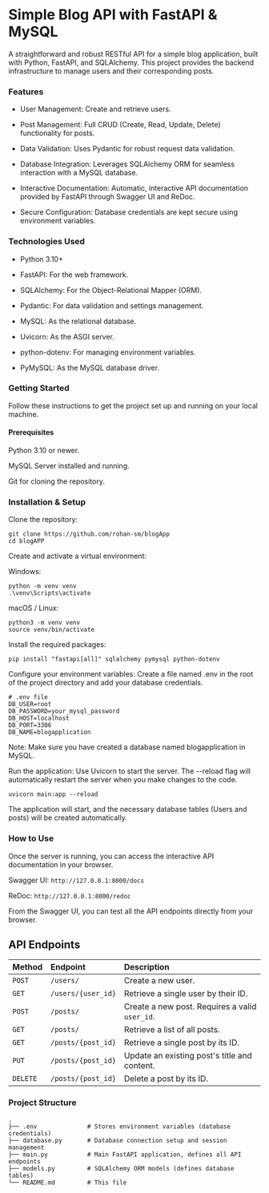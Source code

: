 <h1>Simple Blog API with FastAPI & MySQL</h1>
A straightforward and robust RESTful API for a simple blog application, built with Python, FastAPI, and SQLAlchemy. This project provides the backend infrastructure to manage users and their corresponding posts.

<h3>Features</h3>

* User Management: Create and retrieve users.

* Post Management: Full CRUD (Create, Read, Update, Delete) functionality for posts.

* Data Validation: Uses Pydantic for robust request data validation.

* Database Integration: Leverages SQLAlchemy ORM for seamless interaction with a MySQL database.

* Interactive Documentation: Automatic, interactive API documentation provided by FastAPI through Swagger UI and ReDoc.

* Secure Configuration: Database credentials are kept secure using environment variables.

<h3>Technologies Used</h3>

* Python 3.10+

* FastAPI: For the web framework.

* SQLAlchemy: For the Object-Relational Mapper (ORM).

* Pydantic: For data validation and settings management.

* MySQL: As the relational database.

* Uvicorn: As the ASGI server.

* python-dotenv: For managing environment variables.

* PyMySQL: As the MySQL database driver.

### Getting Started
Follow these instructions to get the project set up and running on your local machine.

#### Prerequisites
Python 3.10 or newer.

MySQL Server installed and running.

Git for cloning the repository.

### Installation & Setup
Clone the repository:

``` 
git clone https://github.com/rohan-sm/blogApp
cd blogAPP
```

Create and activate a virtual environment:

Windows:

```
python -m venv venv
.\venv\Scripts\activate
```

macOS / Linux:

```
python3 -m venv venv
source venv/bin/activate
```

Install the required packages:
```
pip install "fastapi[all]" sqlalchemy pymysql python-dotenv
```

Configure your environment variables:
Create a file named .env in the root of the project directory and add your database credentials.
```
# .env file
DB_USER=root
DB_PASSWORD=your_mysql_password
DB_HOST=localhost
DB_PORT=3306
DB_NAME=blogapplication
```

Note: Make sure you have created a database named blogapplication in MySQL.

Run the application:
Use Uvicorn to start the server. The --reload flag will automatically restart the server when you make changes to the code.
```
uvicorn main:app --reload
```
The application will start, and the necessary database tables (Users and posts) will be created automatically.

### How to Use
Once the server is running, you can access the interactive API documentation in your browser.

Swagger UI: ```http://127.0.0.1:8000/docs```

ReDoc: ```http://127.0.0.1:8000/redoc```

From the Swagger UI, you can test all the API endpoints directly from your browser.

## API Endpoints
| Method | Endpoint | Description |
| :--- | :--- | :--- |
| `POST` | `/users/` | Create a new user. |
| `GET` | `/users/{user_id}` | Retrieve a single user by their ID. |
| `POST` | `/posts/` | Create a new post. Requires a valid `user_id`. |
| `GET` | `/posts/` | Retrieve a list of all posts. |
| `GET` | `/posts/{post_id}` | Retrieve a single post by its ID. |
| `PUT` | `/posts/{post_id}` | Update an existing post's title and content. |
| `DELETE` | `/posts/{post_id}` | Delete a post by its ID. |

### Project Structure
```
.
├── .env              # Stores environment variables (database credentials)
├── database.py       # Database connection setup and session management
├── main.py           # Main FastAPI application, defines all API endpoints
├── models.py         # SQLAlchemy ORM models (defines database tables)
└── README.md         # This file
```
